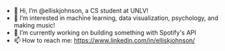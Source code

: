 - 👋 Hi, I’m @elliskjohnson, a CS student at UNLV!
- 👀 I’m interested in machine learning, data visualization, psychology, and making music!
- 🌱 I’m currently working on building something with Spotify's API
- 📫 How to reach me: https://www.linkedin.com/in/elliskjohnson/

<!---
elliskjohnson/elliskjohnson is a ✨ special ✨ repository because its `README.md` (this file) appears on your GitHub profile.
You can click the Preview link to take a look at your changes.
--->
